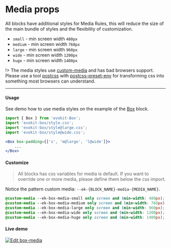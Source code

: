 [evokit]: /packages/evokit/
[evokit-box]: /packages/evokit-box/
[custom-media]: //drafts.csswg.org/mediaqueries-5/#custom-mq
[css-variable-usage]: //w3schools.com/css/css3_variables.asp
[html-tag-body]: //www.w3schools.com/tags/tag_body.asp
[html-tag-div]: //www.w3schools.com/tags/tag_div.asp
[postcss]: //postcss.org
[postcss-preset-env]: //preset-env.cssdb.org

# Media props

All blocks have additional styles for Media Rules, this will reduce the size of the main bundle of styles and the flexibility of customization.

- `small` - min screen width `480px`
- `medium` - min screen width `768px`
- `large` - min screen width `960px`
- `wide` - min screen width `1200px`
- `huge` - min screen width `1400px`

!> The media styles use [custom-media] and has bad browsers support. Please use a tool [postcss] with [postcss-preset-env] for transforming css into something most browsers can understand.

---

#### Usage

See demo how to use media styles on the example of the [Box][evokit-box] block.


```jsx
import { Box } from 'evokit-Box';
import 'evokit-box/style.css';
import 'evokit-box/style@large.css';
import 'evokit-box/style@wide.css';

<Box box-padding={['s', 'm@large', 'l@wide']}>
    ...
</Box>
```

#### Customize

> All blocks has css variables for media is default. If you want to override one or more media, please define them below the css import.

Notice the pattern custom media: `--ek-{BLOCK_NAME}-media-{MEDIA_NAME}`.

```css
@custom-media --ek-box-media-small only screen and (min-width: 480px);
@custom-media --ek-box-media-medium only screen and (min-width: 768px);
@custom-media --ek-box-media-large only screen and (min-width: 960px);
@custom-media --ek-box-media-wide only screen and (min-width: 1200px);
@custom-media --ek-box-media-huge only screen and (min-width: 1400px);
```

#### Live demo

[![Edit box-media](https://codesandbox.io/static/img/play-codesandbox.svg)](https://codesandbox.io/embed/boxmedia-kygtc?fontsize=14 ':include :type=iframe width=100% height=500px')
